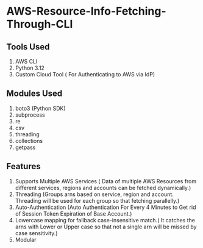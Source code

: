 # AWS-Resource-Info-Fetching-Through-CLI
## Tools Used
  1. AWS CLI
  2. Python 3.12
  3. Custom Cloud Tool ( For Authenticating to AWS via IdP)
## Modules Used
  1. boto3 (Python SDK)
  2. subprocess
  3. re
  4. csv
  5. threading
  6. collections
  7. getpass
## Features
  1. Supports Multiple AWS Services ( Data of multiple AWS Resources from different services, regions and accounts can be fetched dynamically.)
  2. Threading (Groups arns based on service, region and account. Threading will be used for each group so that fetching parallelly.)
  3. Auto-Authentication (Auto Authentication For Every 4 Minutes to Get rid of Session Token Expiration of Base Account.)
  4. Lowercase mapping for fallback case-insensitive match.( It catches the arns with  Lower or Upper case so that not a single arn will be missed by case sensitivity.)
  5. Modular 
